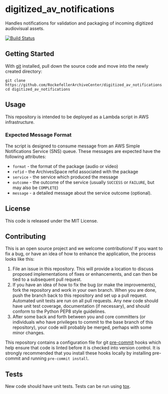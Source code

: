 # digitized_av_notifications
Handles notifications for validation and packaging of incoming digitized audiovisual assets.

[![Build Status](https://app.travis-ci.com/RockefellerArchiveCenter/digitized_av_notifications.svg?branch=base)](https://app.travis-ci.com/RockefellerArchiveCenter/digitized_av_notifications)

## Getting Started

With [git](https://git-scm.com/) installed, pull down the source code and move into the newly created directory:

```
git clone https://github.com/RockefellerArchiveCenter/digitized_av_notifications.git
cd digitized_av_notifications
```

## Usage

This repository is intended to be deployed as a Lambda script in AWS infrastructure.

### Expected Message Format

The script is designed to consume message from an AWS Simple Notifications Service (SNS) queue. These messages are expected have the following attributes:
- `format` - the format of the package (audio or video)
- `refid` - the ArchivesSpace refid associated with the package
- `service` - the service which produced the message
- `outcome` - the outcome of the service (usually `SUCCESS` or `FAILURE`, but may also be `COMPLETE`)
- `message` - a detailed message about the service outcome (optional).

## License

This code is released under the MIT License.

## Contributing

This is an open source project and we welcome contributions! If you want to fix a bug, or have an idea of how to enhance the application, the process looks like this:

1. File an issue in this repository. This will provide a location to discuss proposed implementations of fixes or enhancements, and can then be tied to a subsequent pull request.
2. If you have an idea of how to fix the bug (or make the improvements), fork the repository and work in your own branch. When you are done, push the branch back to this repository and set up a pull request. Automated unit tests are run on all pull requests. Any new code should have unit test coverage, documentation (if necessary), and should conform to the Python PEP8 style guidelines.
3. After some back and forth between you and core committers (or individuals who have privileges to commit to the base branch of this repository), your code will probably be merged, perhaps with some minor changes.

This repository contains a configuration file for git [pre-commit](https://pre-commit.com/) hooks which help ensure that code is linted before it is checked into version control. It is strongly recommended that you install these hooks locally by installing pre-commit and running `pre-commit install`.

## Tests

New code should have unit tests. Tests can be run using [tox](https://tox.readthedocs.io/).
